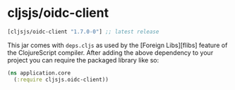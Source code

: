 # cljsjs/oidc-client

```clojure
[cljsjs/oidc-client "1.7.0-0"] ;; latest release
```

This jar comes with `deps.cljs` as used by the [Foreign Libs][flibs] feature
of the ClojureScript compiler. After adding the above dependency to your project
you can require the packaged library like so:

```clojure
(ns application.core
  (:require cljsjs.oidc-client))
```
